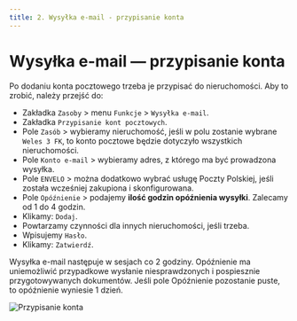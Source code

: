 ```yaml
---
title: 2. Wysyłka e-mail - przypisanie konta
---
```


# Wysyłka e-mail — przypisanie konta

Po dodaniu konta pocztowego trzeba je przypisać do nieruchomości. Aby to zrobić, należy przejść do:

- Zakładka `Zasoby` > menu `Funkcje` > `Wysyłka e-mail`.
- Zakładka `Przypisanie kont pocztowych`.
- Pole `Zasób` > wybieramy nieruchomość, jeśli w polu zostanie wybrane `Weles 3 FK`, to konto pocztowe będzie dotyczyło wszystkich nieruchomości.
- Pole `Konto e-mail` > wybieramy adres, z którego ma być prowadzona wysyłka.
- Pole `ENVELO` > można dodatkowo wybrać usługę Poczty Polskiej, jeśli została wcześniej zakupiona i skonfigurowana.
- Pole `Opóźnienie` > podajemy **ilość godzin opóźnienia wysyłki**. Zalecamy od 1 do 4 godzin.
- Klikamy: `Dodaj`.
- Powtarzamy czynności dla innych nieruchomości, jeśli trzeba.
- Wpisujemy `Hasło`.
- Klikamy: `Zatwierdź`.

Wysyłka e-mail następuje w sesjach co 2 godziny. Opóźnienie ma uniemożliwić przypadkowe wysłanie niesprawdzonych i pospiesznie przygotowywanych dokumentów. Jeśli pole Opóźnienie pozostanie puste, to opóźnienie wyniesie 1 dzień.

![Przypisanie konta](przypisaniekontaemail.gif)